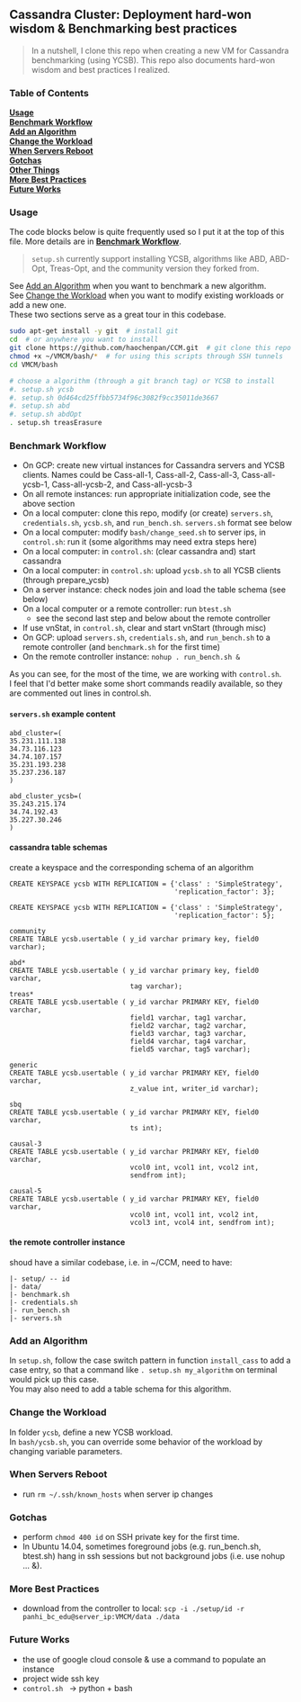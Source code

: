 ## Cassandra Cluster: Deployment hard-won wisdom & Benchmarking best practices

> In a nutshell, I clone this repo when creating a new VM for Cassandra benchmarking (using YCSB). This repo also documents hard-won wisdom and best practices I realized. 


### Table of Contents
**[Usage](#Usage)**<br>
**[Benchmark Workflow](#Benchmark-Workflow)**<br>
**[Add an Algorithm](#Add-an-Algorithm)**<br>
**[Change the Workload](#Change-the-Workload)**<br>
**[When Servers Reboot](#When-Servers-Reboot)**<br>
**[Gotchas](#Gotchas)**<br>
**[Other Things](#Other-Things)**<br>
**[More Best Practices](#More-Best-Practices)**<br>
**[Future Works](#Future-Works)**<br>


### Usage

The code blocks below is quite frequently used so I put it at the top of this file.
More details are in **[Benchmark Workflow](#Benchmark-Workflow)**.

> `setup.sh` currently support installing YCSB, algorithms like ABD, ABD-Opt, Treas-Opt, and the community version they forked from. 

See [Add an Algorithm](#Add-an-Algorithm) when you want to benchmark a new algorithm. <br>
See [Change the Workload](#Change-the-Workload) when you want to modify existing workloads or add a new one. <br>
These two sections serve as a great tour in this codebase. <br>

```bash
sudo apt-get install -y git  # install git
cd  # or anywhere you want to install
git clone https://github.com/haochenpan/CCM.git  # git clone this repo
chmod +x ~/VMCM/bash/*  # for using this scripts through SSH tunnels
cd VMCM/bash

# choose a algorithm (through a git branch tag) or YCSB to install
#. setup.sh ycsb
#. setup.sh 0d464cd25ffbb5734f96c3082f9cc35011de3667
#. setup.sh abd
#. setup.sh abdOpt
. setup.sh treasErasure
```


### Benchmark Workflow


- On GCP: create new virtual instances for Cassandra servers and YCSB clients. Names could be Cass-all-1, Cass-all-2, Cass-all-3, Cass-all-ycsb-1, Cass-all-ycsb-2, and Cass-all-ycsb-3
- On all remote instances: run appropriate initialization code, see the above section
- On a local computer: clone this repo, modify (or create) `servers.sh`, `credentials.sh`, `ycsb.sh`, and `run_bench.sh`. `servers.sh` format see below
- On a local computer: modify `bash/change_seed.sh` to server ips, in `control.sh`: run it (some algorithms may need extra steps here)
- On a local computer: in `control.sh`: (clear cassandra and) start cassandra
- On a local computer: in `control.sh`: upload `ycsb.sh` to all YCSB clients (through prepare_ycsb)
- On a server instance: check nodes join and load the table schema (see below)
- On a local computer or a remote controller: run `btest.sh`
    - see the second last step and below about the remote controller
- If use vnStat, in `control.sh`, clear and start vnStart (through misc)
- On GCP: upload `servers.sh`, `credentials.sh`, and `run_bench.sh` to a remote controller (and `benchmark.sh` for the first time)
- On the remote controller instance: `nohup . run_bench.sh &`


As you can see, for the most of the time, we are working with `control.sh`. <br>
I feel that I'd better make some short commands readily available, so they are commented out lines in control.sh.

#### `servers.sh` example content

```
abd_cluster=(
35.231.111.138
34.73.116.123
34.74.107.157
35.231.193.238
35.237.236.187
)

abd_cluster_ycsb=(
35.243.215.174
34.74.192.43
35.227.30.246
)

```

#### cassandra table schemas
create a keyspace and the corresponding schema of an algorithm
```
CREATE KEYSPACE ycsb WITH REPLICATION = {'class' : 'SimpleStrategy',
                                         'replication_factor': 3};
                                         
CREATE KEYSPACE ycsb WITH REPLICATION = {'class' : 'SimpleStrategy',
                                         'replication_factor': 5};

community                                
CREATE TABLE ycsb.usertable ( y_id varchar primary key, field0 varchar);

abd*
CREATE TABLE ycsb.usertable ( y_id varchar primary key, field0 varchar,
                              tag varchar);
treas*
CREATE TABLE ycsb.usertable ( y_id varchar PRIMARY KEY, field0 varchar,
                              field1 varchar, tag1 varchar,
                              field2 varchar, tag2 varchar,
                              field3 varchar, tag3 varchar,
                              field4 varchar, tag4 varchar,
                              field5 varchar, tag5 varchar);
                            
generic 
CREATE TABLE ycsb.usertable ( y_id varchar PRIMARY KEY, field0 varchar,
                              z_value int, writer_id varchar);

sbq
CREATE TABLE ycsb.usertable ( y_id varchar PRIMARY KEY, field0 varchar,
                              ts int);
      
causal-3
CREATE TABLE ycsb.usertable ( y_id varchar PRIMARY KEY, field0 varchar,
                              vcol0 int, vcol1 int, vcol2 int,
                              sendfrom int);
    
causal-5
CREATE TABLE ycsb.usertable ( y_id varchar PRIMARY KEY, field0 varchar,
                              vcol0 int, vcol1 int, vcol2 int, 
                              vcol3 int, vcol4 int, sendfrom int);
```

#### the remote controller instance
shoud have a similar codebase, i.e. in ~/CCM, need to have:

```
|- setup/ -- id
|- data/
|- benchmark.sh
|- credentials.sh
|- run_bench.sh
|- servers.sh
```

### Add an Algorithm

In `setup.sh`, follow the case switch pattern in function `install_cass`  to add a case entry, so that a command like `. setup.sh my_algorithm` on terminal would pick up this case. <br>
You may also need to add a table schema for this algorithm.


### Change the Workload
In folder `ycsb`, define a new YCSB workload. <br>
In `bash/ycsb.sh`, you can override some behavior of the workload by changing variable parameters.

### When Servers Reboot

- run `rm ~/.ssh/known_hosts` when server ip changes

### Gotchas

- perform `chmod 400 id` on SSH private key for the first time.
- In Ubuntu 14.04, sometimes foreground jobs (e.g. run_bench.sh, btest.sh) hang in ssh sessions but not background jobs (i.e. use nohup ... &).


### More Best Practices

- download from the controller to local: `scp -i ./setup/id -r panhi_bc_edu@server_ip:VMCM/data ./data`

### Future Works

- the use of google cloud console & use a command to populate an instance
- project wide ssh key
- `control.sh ` -> python + bash 






